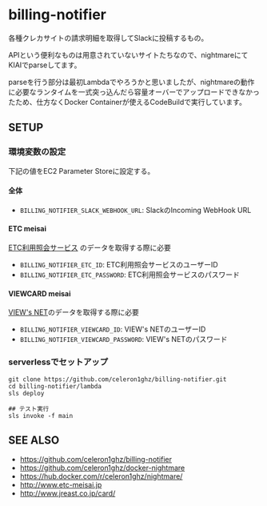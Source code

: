 # billing-notifier
各種クレカサイトの請求明細を取得してSlackに投稿するもの。

APIという便利なものは用意されていないサイトたちなので、nightmareにてKIAIでparseしてます。

parseを行う部分は最初Lambdaでやろうかと思いましたが、nightmareの動作に必要なランタイムを一式突っ込んだら容量オーバーでアップロードできなかったため、仕方なくDocker Containerが使えるCodeBuildで実行しています。

## SETUP
### 環境変数の設定
下記の値をEC2 Parameter Storeに設定する。

#### 全体
 * `BILLING_NOTIFIER_SLACK_WEBHOOK_URL`: SlackのIncoming WebHook URL

#### ETC meisai
[ETC利用照会サービス](http://www.etc-meisai.jp) のデータを取得する際に必要

 * `BILLING_NOTIFIER_ETC_ID`: ETC利用照会サービスのユーザーID
 * `BILLING_NOTIFIER_ETC_PASSWORD`: ETC利用照会サービスのパスワード

#### VIEWCARD meisai
[VIEW's NET](http://www.jreast.co.jp/card/)のデータを取得する際に必要

* `BILLING_NOTIFIER_VIEWCARD_ID`: VIEW's NETのユーザーID
* `BILLING_NOTIFIER_VIEWCARD_PASSWORD`: VIEW's NETのパスワード


### serverlessでセットアップ
```
git clone https://github.com/celeron1ghz/billing-notifier.git
cd billing-notifier/lambda
sls deploy

## テスト実行
sls invoke -f main
```


## SEE ALSO
 * https://github.com/celeron1ghz/billing-notifier
 * https://github.com/celeron1ghz/docker-nightmare
 * https://hub.docker.com/r/celeron1ghz/nightmare/
 * http://www.etc-meisai.jp
 * http://www.jreast.co.jp/card/
